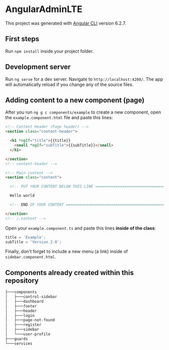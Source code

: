 # AngularAdminLTE

This project was generated with [Angular CLI](https://github.com/angular/angular-cli) version 6.2.7.

## First steps

Run `npm install` inside your project folder.

## Development server

Run `ng serve` for a dev server. Navigate to `http://localhost:4200/`. The app will automatically reload if you change any of the source files.

## Adding content to a new component (page)

After you run `ng g c components/example` to create a new component, open the `example.component.html` file and paste this lines:
```html
<!-- Content Header (Page header) -->
<section class="content-header">

  <h1 *ngIf="title">{{title}}
    <small *ngIf="subTitle">{{subTitle}}</small>
  </h1>

</section>
<!-- content-header -->

<!-- Main content -->
<section class="content">

  <!-- PUT YOUR CONTENT BELOW THIS LINE ================================================== -->

  Hello world

  <!-- END OF YOUR CONTENT ================================================== -->

</section>
<!-- /.content -->
```

Open your `example.component.ts` and paste this lines **inside of the class**:
```typescript
title = 'Example';
subTitle = 'Version 2.0';
```

Finally, don't forget to include a new menu (a link) inside of `sidebar.component.html`.


## Components already created within this repository
```bash
├───components
│   ├───control-sidebar
│   ├───dashboard
│   ├───footer
│   ├───header
│   ├───login
│   ├───page-not-found
│   ├───register
│   ├───sidebar
│   └───user-profile
├───guards
└───services
```
